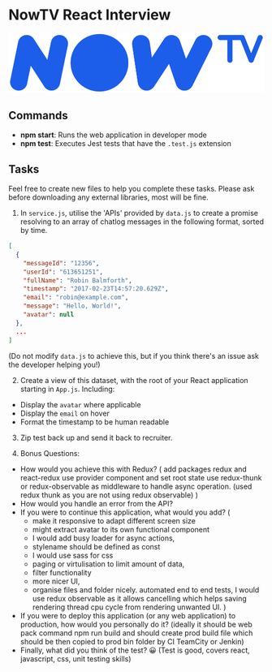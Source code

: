 # NowTV React Interview

![NowTV](./logo.png)

## Commands

- **npm start**: Runs the web application in developer mode
- **npm test**: Executes Jest tests that have the `.test.js` extension

## Tasks

Feel free to create new files to help you complete these tasks. Please ask before downloading any external libraries, most will be fine.

1. In `service.js`, utilise the 'APIs' provided by `data.js` to create a promise resolving to an array of chatlog messages in the following format, sorted by time.

```json
[
  {
    "messageId": "12356",
    "userId": "613651251",
    "fullName": "Robin Balmforth",
    "timestamp": "2017-02-23T14:57:20.629Z",
    "email": "robin@example.com",
    "message": "Hello, World!",
    "avatar": null
  },
  ...
]
```
(Do not modify `data.js` to achieve this, but if you think there's an issue ask the developer helping you!)

2. Create a view of this dataset, with the root of your React application starting in `App.js`. Including:
  - Display the `avatar` where applicable
  - Display the `email` on hover
  - Format the timestamp to be human readable

3. Zip test back up and send it back to recruiter.

4. Bonus Questions:
  - How would you achieve this with Redux?
  (
    add packages redux and react-redux
    use provider component and set root state
    use redux-thunk or redux-observable as middleware to handle async operation. (used redux thunk as you are not using redux observable)
  )
  - How would you handle an error from the API?
  - If you were to continue this application, what would you add?
   (
      - make it responsive to adapt different screen size
      - might extract avatar to its own functional component
      - I would add busy loader for async actions,
      - stylename should be defined as const 
      - I would use sass for css
      - paging or virtulisation to limit amount of data,
      - filter functionality
      - more nicer UI, 
      - organise files and folder nicely.
      automated end to end tests,
      I would use redux observable as it allows cancelling which helps saving rendering thread cpu cycle from rendering unwanted UI.
    )
  - If you were to deploy this application (or any web application) to production, how would you personally do it?
  (ideally it should be web pack command npm run build and should create prod build file which should be then copied to prod bin folder by CI TeamCity or Jenkin)
  - Finally, what did you think of the test? 😀
(Test is good, covers react, javascript, css, unit testing skills)

